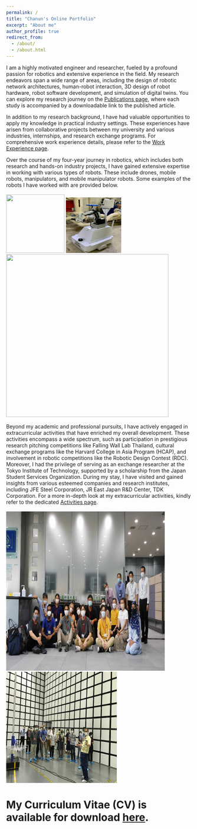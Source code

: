 ```yaml
---
permalink: /
title: "Chanun's Online Portfolio"
excerpt: "About me"
author_profile: true
redirect_from: 
  - /about/
  - /about.html
---
```

I am a highly motivated engineer and researcher, fueled by a profound passion for robotics and extensive experience in the field. My research endeavors span a wide range of areas, including the design of robotic network architectures, human-robot interaction, 3D design of robot hardware, robot software development, and simulation of digital twins. You can explore my research journey on the [Publications page](/publications), where each study is accompanied by a downloadable link to the published article.

In addition to my research background, I have had valuable opportunities to apply my knowledge in practical industry settings. These experiences have arisen from collaborative projects between my university and various industries, internships, and research exchange programs. For comprehensive work experience details, please refer to the [Work Experience page](/experience).

Over the course of my four-year journey in robotics, which includes both research and hands-on industry projects, I have gained extensive expertise in working with various types of robots. These include drones, mobile robots, manipulators, and mobile manipulator robots. Some examples of the robots I have worked with are provided below. <br/><br/> <img src='/images/about_images/manipulator5.gif' width='158' height='158'> <img src='/images/about_images/mobilemani2.jpg' width='150' height='150'> <img src='/images/about_images/drone1.gif' width='440' height='440'>

Beyond my academic and professional pursuits, I have actively engaged in extracurricular activities that have enriched my overall development. These activities encompass a wide spectrum, such as participation in prestigious research pitching competitions like Falling Wall Lab Thailand, cultural exchange programs like the Harvard College in Asia Program (HCAP), and involvement in robotic competitions like the Robotic Design Contest (RDC). Moreover, I had the privilege of serving as an exchange researcher at the Tokyo Institute of Technology, supported by a scholarship from the Japan Student Services Organization. During my stay, I have visited and gained insights from various esteemed companies and research institutes, including JFE Steel Corporation, JR East Japan R&D Center, TDK Corporation. 
For a more in-depth look at my extracurricular activities, kindly refer to the dedicated [Activities page](/activities).
<br/><br/> <img src='/images/about_images/site1.JPG' width='430' height='430'> <img src='/images/projects_images/tokyo5.jpg' width='300' height='300'>

# My Curriculum Vitae (CV) is available for download [here](/files/Chanun_THK_Resume.pdf).
